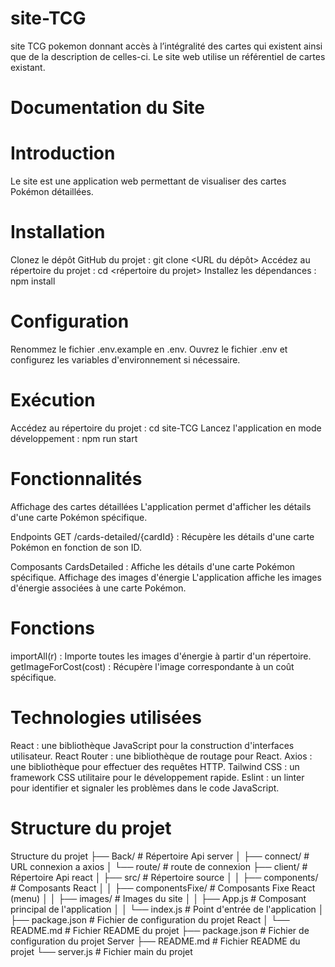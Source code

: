 # site-TCG
site TCG pokemon  donnant accès à l’intégralité des cartes qui existent ainsi que de la description de celles-ci. Le site web utilise un référentiel de cartes existant.  

# Documentation du Site

# Introduction
Le site est une application web permettant de visualiser des cartes Pokémon détaillées.

# Installation
Clonez le dépôt GitHub du projet : git clone <URL du dépôt>
Accédez au répertoire du projet : cd <répertoire du projet>
Installez les dépendances : npm install

# Configuration
Renommez le fichier .env.example en .env.
Ouvrez le fichier .env et configurez les variables d'environnement si nécessaire.

# Exécution
Accédez au répertoire du projet : cd site-TCG
Lancez l'application en mode développement : npm run start

# Fonctionnalités
Affichage des cartes détaillées
L'application permet d'afficher les détails d'une carte Pokémon spécifique.

Endpoints
GET /cards-detailed/{cardId} : Récupère les détails d'une carte Pokémon en fonction de son ID.

Composants
CardsDetailed : Affiche les détails d'une carte Pokémon spécifique.
Affichage des images d'énergie
L'application affiche les images d'énergie associées à une carte Pokémon.

# Fonctions

importAll(r) : Importe toutes les images d'énergie à partir d'un répertoire.
getImageForCost(cost) : Récupère l'image correspondante à un coût spécifique.

# Technologies utilisées
React : une bibliothèque JavaScript pour la construction d'interfaces utilisateur.
React Router : une bibliothèque de routage pour React.
Axios : une bibliothèque pour effectuer des requêtes HTTP.
Tailwind CSS : un framework CSS utilitaire pour le développement rapide.
Eslint : un linter pour identifier et signaler les problèmes dans le code JavaScript.
# Structure du projet

Structure du projet
├── Back/                        # Répertoire Api server
│    ├── connect/                # URL connexion a axios
│    └── route/                  # route de connexion
├── client/                      # Répertoire Api react
│    ├── src/                    # Répertoire source
│    │   ├── components/         # Composants React
│    │   ├── componentsFixe/     # Composants Fixe React (menu)
│    │   ├── images/             # Images du site
│    │   ├── App.js              # Composant principal de l'application
│    │   └── index.js            # Point d'entrée de l'application
│    ├── package.json            # Fichier de configuration du projet React
│    └── README.md               # Fichier README du projet
├── package.json                # Fichier de configuration du projet Server
├── README.md                   # Fichier README du projet
└── server.js                    # Fichier main du projet
